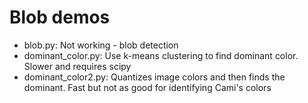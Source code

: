 # Blob demos

- blob.py: Not working - blob detection
- dominant_color.py: Use k-means clustering to find dominant color. Slower and requires scipy
- dominant_color2.py: Quantizes image colors and then finds the dominant. Fast but not as good for identifying Cami's colors
